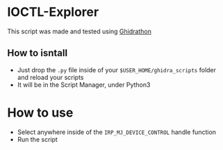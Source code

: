 # IOCTL-Explorer
This script was made and tested using [Ghidrathon](https://github.com/mandiant/Ghidrathon)  

## How to isntall
- Just drop the `.py` file inside of your `$USER_HOME/ghidra_scripts` folder and reload your scripts
- It will be in the Script Manager, under Python3

# How to use
- Select anywhere inside of the `IRP_MJ_DEVICE_CONTROL` handle function
- Run the script
